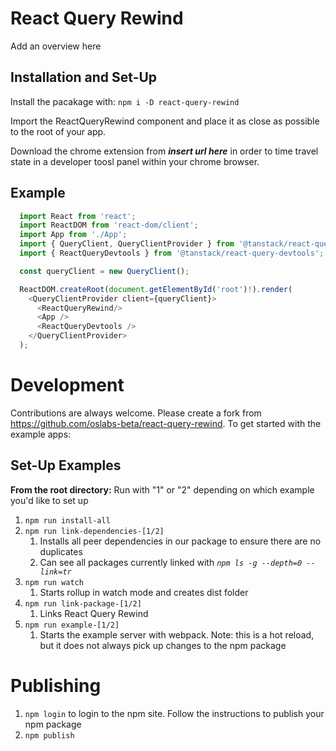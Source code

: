 # React Query Rewind
Add an overview here

## Installation and Set-Up
Install the pacakage with: 
  `npm i -D react-query-rewind`

Import the ReactQueryRewind component and place it as close as possible to the root of your app.

Download the chrome extension from ***insert url here*** in order to time travel state in a developer toosl panel within your chrome browser.

## Example 

```javascript
  import React from 'react';
  import ReactDOM from 'react-dom/client';
  import App from './App';
  import { QueryClient, QueryClientProvider } from '@tanstack/react-query';
  import { ReactQueryDevtools } from '@tanstack/react-query-devtools';

  const queryClient = new QueryClient();

  ReactDOM.createRoot(document.getElementById('root')!).render(
    <QueryClientProvider client={queryClient}>
      <ReactQueryRewind/>
      <App />
      <ReactQueryDevtools />
    </QueryClientProvider>
  );
```

# Development
Contributions are always welcome. Please create a fork from https://github.com/oslabs-beta/react-query-rewind. To get started with the example apps:

## Set-Up Examples
**From the root directory:**
Run with "1" or "2" depending on which example you'd like to set up
1. `npm run install-all`
2. `npm run link-dependencies-[1/2]`
    1. Installs all peer dependencies in our package to ensure there are no duplicates
    2. Can see all packages currently linked with *`npm ls -g --depth=0 --link=tr`*    
3. `npm run watch`
    1. Starts rollup in watch mode and creates dist folder
4. `npm run link-package-[1/2]`
    1. Links React Query Rewind
5. `npm run example-[1/2]`
    1. Starts the example server with webpack. Note: this is a hot reload, but it does not always pick up changes to the npm package

# Publishing
1. `npm login` to login to the npm site. Follow the instructions to publish your npm package
2. `npm publish`
